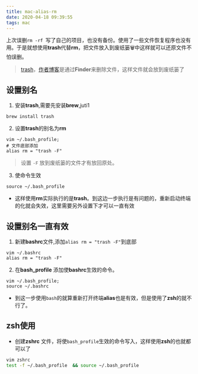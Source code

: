 ```yaml
---
title: mac-alias-rm
date: 2020-04-18 09:39:55
tags: mac 
---
```

上次误删`rm -rf `写了自己的项目，也没有备份。使用了一些文件恢复程序也没有用。于是就想使用**trash**代替**rm**，把文件放入到废纸篓🗑️中这样就可以还原文件不怕误删。

> [trash](https://hasseg.org/trash/)，[作者博客](http://hasseg.org/blog/post/406/trash-files-from-the-os-x-command-line/)是通过**Finder**来删除文件，这样文件就会放到废纸篓了
## 设置别名
1. 安装**trash**,需要先安装**brew**,juti1
```shell
brew install trash
```
2. 设置**trash**的别名为**rm**
```shell
vim ~/.bash_profile;
# 文件底部添加
alias rm = "trash -F"
```
> 设置 `-F` 放到废纸篓的文件才有放回原处。
3. 使命令生效
```shell
source ~/.bash_profile
```
- 这样使用**rm**实际执行的是**trash**。到这边一步执行是有问题的，重新启动终端的化就会失效，这里需要另外设置下才可以一直有效

## 设置别名一直有效
1. 新建**bashrc**文件,添加`alias rm = "trash -F"`到底部
```shell
vim ~/.bashrc 
alias rm = "trash -F"
```
2. 在**bash_profile** 添加使**bashrc**生效的命令。
```
vim ~/.bash_profile;
source ~/.bashrc
```
- 到这一步使用`bash`的就算重新打开终端**alias**也是有效，但是使用了**zsh**的就不行了。
## **zsh**使用
- 创建**zshrc** 文件，将使`bash_profile`生效的命令写入，这样使用**zsh**的也就都可以了
```bash
vim zshrc 
test -f ~/.bash_profile  && source ~/.bash_profile
```

